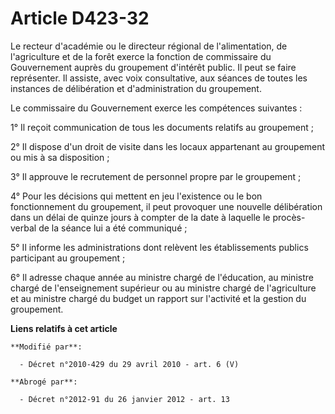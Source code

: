 # Article D423-32

Le recteur d'académie ou le         directeur régional de l'alimentation, de l'agriculture et de la forêt  exerce la fonction
de commissaire du Gouvernement auprès du groupement d'intérêt public. Il peut se faire représenter. Il assiste, avec voix
consultative, aux séances de toutes les instances de délibération et d'administration du groupement. 

Le commissaire du Gouvernement exerce les compétences suivantes : 

1° Il reçoit communication de tous les documents relatifs au groupement ; 

2° Il dispose d'un droit de visite dans les locaux appartenant au groupement ou mis à sa disposition ; 

3° Il approuve le recrutement de personnel propre par le groupement ; 

4° Pour les décisions qui mettent en jeu l'existence ou le bon fonctionnement du groupement, il peut provoquer une nouvelle
délibération dans un délai de quinze jours à compter de la date à laquelle le procès-verbal de la séance lui a été
communiqué ; 

5° Il informe les administrations dont relèvent les établissements publics participant au groupement ; 

6° Il adresse chaque année au ministre chargé de l'éducation, au ministre chargé de l'enseignement supérieur ou au ministre
chargé de l'agriculture et au ministre chargé du budget un rapport sur l'activité et la gestion du groupement.

**Liens relatifs à cet article**

	**Modifié par**:

	  - Décret n°2010-429 du 29 avril 2010 - art. 6 (V)

	**Abrogé par**:

	  - Décret n°2012-91 du 26 janvier 2012 - art. 13
